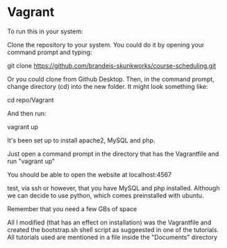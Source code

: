 # Vagrant
To run this in your system:

Clone the repository to your system. You could do it by opening your command prompt and typing:

git clone https://github.com/brandeis-skunkworks/course-scheduling.git

Or you could clone from Github Desktop.
Then, in the command prompt, change directory (cd) into the new folder. It might look something like:

cd repo/Vagrant

And then run:

vagrant up

It's been set up to install apache2, MySQL and php.

Just open a command prompt in the directory that has the Vagrantfile and run "vagrant up"

You should be able to open the website at localhost:4567

test, via ssh or however, that you have MySQL and php installed. Although we can decide to use python, which comes preinstalled with ubuntu.

Remember that you need a few GBs of space

All I modified (that has an effect on installation) was the Vagrantfile and created the bootstrap.sh shell script as suggeested in one of the tutorials. All tutorials used are mentioned in a file inside the "Documents" directory
